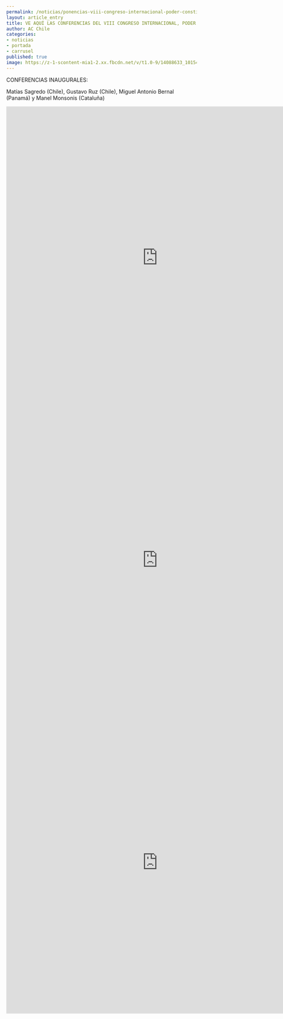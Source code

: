```yaml
---
permalink: /noticias/ponencias-viii-congreso-internacional-poder-constituyente-en-chile.html
layout: article_entry
title: VE AQUÍ LAS CONFERENCIAS DEL VIII CONGRESO INTERNACIONAL, PODER CONSTITUYENTE.
author: AC Chile
categories: 
- noticias
- portada
- carrusel
published: true
image: https://z-1-scontent-mia1-2.xx.fbcdn.net/v/t1.0-9/14088633_10154322598436397_4937967983347969661_n.jpg?oh=05727a9762e79451d3c792a32ba3f9b6&oe=588377ED
---
```

CONFERENCIAS INAUGURALES:

Matías Sagredo (Chile), Gustavo Ruz (Chile), Miguel Antonio Bernal (Panamá) y Manel Monsonis (Cataluña)

<iframe src="https://www.facebook.com/plugins/video.php?href=https%3A%2F%2Fwww.facebook.com%2FPeriodicoElCiudadano%2Fvideos%2F10153686313412470%2F&show_text=0&width=400" width="800" height="800" style="border:none;overflow:hidden" scrolling="no" frameborder="0" allowTransparency="true" allowFullScreen="true"></iframe>

<iframe src="https://www.facebook.com/plugins/video.php?href=https%3A%2F%2Fwww.facebook.com%2FPeriodicoElCiudadano%2Fvideos%2F10153686574547470%2F&show_text=0&width=400" width="800" height="800" style="border:none;overflow:hidden" scrolling="no" frameborder="0" allowTransparency="true" allowFullScreen="true"></iframe>

<iframe src="https://www.facebook.com/plugins/video.php?href=https%3A%2F%2Fwww.facebook.com%2FPeriodicoElCiudadano%2Fvideos%2F10153688907982470%2F&show_text=0&width=400" width="800" height="800" style="border:none;overflow:hidden" scrolling="no" frameborder="0" allowTransparency="true" allowFullScreen="true"></iframe>
